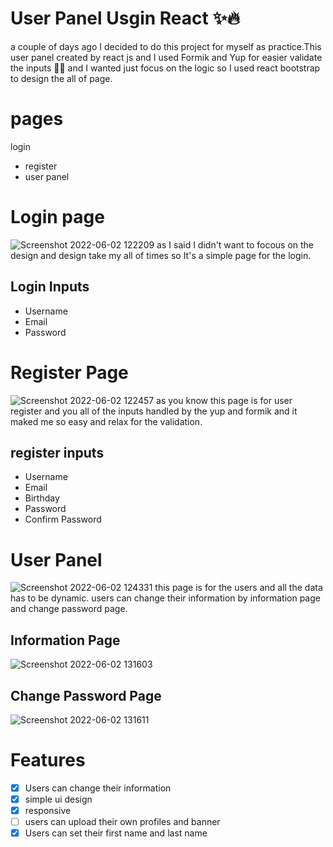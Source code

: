 # User Panel Usgin React ✨🔥
a couple of days ago I decided to do this project for myself as practice.This user panel created by react js and I used Formik and Yup for easier validate the inputs 🙂🎈 and I wanted just focus on the logic so I used react bootstrap to design the all of page.

# pages 
 login
- register
- user panel

# Login page
![Screenshot 2022-06-02 122209](https://user-images.githubusercontent.com/89915857/171581524-e5ae72f8-1a5e-4878-a339-703278d1462f.png)
as I said I didn't want to focous on the design and design take my all of times so It's a simple page for the login.
## Login Inputs
- Username 
- Email
- Password
# Register Page
![Screenshot 2022-06-02 122457](https://user-images.githubusercontent.com/89915857/171582086-05fc7f34-5131-464b-b468-c6b7e6a83a78.png)
as you know this page is for user register and you all of the inputs handled by the yup and formik and it maked me so easy and relax for the validation.
## register inputs
- Username
- Email
- Birthday
- Password
- Confirm Password

# User Panel
![Screenshot 2022-06-02 124331](https://user-images.githubusercontent.com/89915857/171585603-4845b892-8fff-49f3-b855-d8685e83468c.png)
this page is for the users and all the data has to be dynamic. users can change their information by information page and change password page.

## Information Page
![Screenshot 2022-06-02 131603](https://user-images.githubusercontent.com/89915857/171592246-cce8f8ab-1e63-4f5f-b8ec-39f94ef09b3e.png)


## Change Password Page
![Screenshot 2022-06-02 131611](https://user-images.githubusercontent.com/89915857/171592343-fc263921-41a8-4db5-adfc-1adc6e935a04.png)


# Features
- [x] Users can change their information
- [x] simple ui design
- [x] responsive
- [ ] users can upload their own profiles and banner
- [x] Users can set their first name and last name
